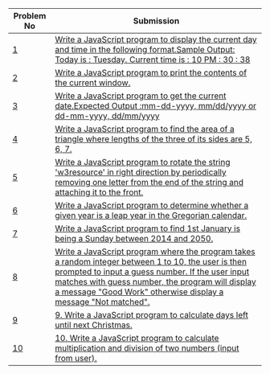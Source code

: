 | Problem No                                                            | Submission                                                     |
| --------------------------------------------------------------------- | -------------------------------------------------------------- |
| [1](https://github.com/abdullah-al-feroz/JavaScript--Problem--Solve/tree/main/Basic%20150%20Problems/131-140) | [ Write a JavaScript program to display the current day and time in the following format.Sample Output: Today is : Tuesday. Current time is : 10 PM : 30 : 38](https://github.com/abdullah-al-feroz/JavaScript--Problem--Solve/tree/main/Basic%20150%20Problems/131-140)               |
| [2](https://github.com/abdullah-al-feroz/JavaScript--Problem--Solve/tree/main/Basic%20150%20Problems/131-140) | [Write a JavaScript program to print the contents of the current window.](https://github.com/abdullah-al-feroz/JavaScript--Problem--Solve/tree/main/Basic%20150%20Problems/131-140)       |
| [3](https://github.com/abdullah-al-feroz/JavaScript--Problem--Solve/tree/main/Basic%20150%20Problems/131-140) |[Write a JavaScript program to get the current date.Expected Output :mm-dd-yyyy, mm/dd/yyyy or dd-mm-yyyy, dd/mm/yyyy](https://github.com/abdullah-al-feroz/JavaScript--Problem--Solve/tree/main/Basic%20150%20Problems/131-140) |
| [4](https://github.com/abdullah-al-feroz/JavaScript--Problem--Solve/tree/main/Basic%20150%20Problems/131-140) | [Write a JavaScript program to find the area of a triangle where lengths of the three of its sides are 5, 6, 7.](https://github.com/abdullah-al-feroz/JavaScript--Problem--Solve/tree/main/Basic%20150%20Problems/131-140)             |
| [5](https://github.com/abdullah-al-feroz/JavaScript--Problem--Solve/tree/main/Basic%20150%20Problems/131-140) | [Write a JavaScript program to rotate the string 'w3resource' in right direction by periodically removing one letter from the end of the string and attaching it to the front.](https://github.com/abdullah-al-feroz/JavaScript--Problem--Solve/tree/main/Basic%20150%20Problems/131-140)         |
| [6](https://github.com/abdullah-al-feroz/JavaScript--Problem--Solve/tree/main/Basic%20150%20Problems/131-140) | [Write a JavaScript program to determine whether a given year is a leap year in the Gregorian calendar.](https://github.com/abdullah-al-feroz/JavaScript--Problem--Solve/tree/main/Basic%20150%20Problems/131-140) |
| [7](https://github.com/abdullah-al-feroz/JavaScript--Problem--Solve/tree/main/Basic%20150%20Problems/131-140) | [Write a JavaScript program to find 1st January is being a Sunday between 2014 and 2050.](https://github.com/abdullah-al-feroz/JavaScript--Problem--Solve/tree/main/Basic%20150%20Problems/131-140)        |
| [8](https://github.com/abdullah-al-feroz/JavaScript--Problem--Solve/tree/main/Basic%20150%20Problems/131-140) | [Write a JavaScript program where the program takes a random integer between 1 to 10, the user is then prompted to input a guess number. If the user input matches with guess number, the program will display a message "Good Work" otherwise display a message "Not matched".](https://github.com/abdullah-al-feroz/JavaScript--Problem--Solve/tree/main/Basic%20150%20Problems/131-140)             |
| [9](https://github.com/abdullah-al-feroz/JavaScript--Problem--Solve/tree/main/Basic%20150%20Problems/131-140) | [9. Write a JavaScript program to calculate days left until next Christmas.](https://github.com/abdullah-al-feroz/JavaScript--Problem--Solve/tree/main/Basic%20150%20Problems/131-140) |
| [10](https://github.com/abdullah-al-feroz/JavaScript--Problem--Solve/tree/main/Basic%20150%20Problems/131-140)| [10. Write a JavaScript program to calculate multiplication and division of two numbers (input from user).](https://github.com/abdullah-al-feroz/JavaScript--Problem--Solve/tree/main/Basic%20150%20Problems/131-140) |

